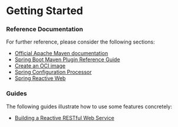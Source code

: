 # Getting Started

### Reference Documentation

For further reference, please consider the following sections:

* [Official Apache Maven documentation](https://maven.apache.org/guides/index.html)
* [Spring Boot Maven Plugin Reference Guide](https://docs.spring.io/spring-boot/docs/3.0.6/maven-plugin/reference/html/)
* [Create an OCI image](https://docs.spring.io/spring-boot/docs/3.0.6/maven-plugin/reference/html/#build-image)
* [Spring Configuration Processor](https://docs.spring.io/spring-boot/docs/3.0.6/reference/htmlsingle/#appendix.configuration-metadata.annotation-processor)
* [Spring Reactive Web](https://docs.spring.io/spring-boot/docs/3.0.6/reference/htmlsingle/#web.reactive)

### Guides

The following guides illustrate how to use some features concretely:

* [Building a Reactive RESTful Web Service](https://spring.io/guides/gs/reactive-rest-service/)

